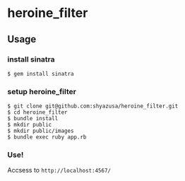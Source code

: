 # heroine_filter

## Usage

### install sinatra

```
$ gem install sinatra
```
### setup heroine_filter


```
$ git clone git@github.com:shyazusa/heroine_filter.git
$ cd heroine_filter
$ bundle install
$ mkdir public
$ mkdir public/images
$ bundle exec ruby app.rb
```

### Use!

Accsess to `http://localhost:4567/`
